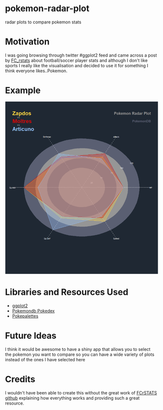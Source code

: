 # pokemon-radar-plot
radar plots to compare pokemon stats

# Motivation
I was going browsing through twitter #ggplot2 feed and came across a post by [FC_rstats](https://twitter.com/FC_rstats) about football/soccer player stats and although I don't like sports I really like the visualisation and decided to use it for something I think everyone likes..Pokemon.
# Example
![My image](examples/original_legendary_birds.png)
# Libraries and Resources Used
 - [ggplot2](http://ggplot2.tidyverse.org/)
 - [Pokemondb Pokedex](https://pokemondb.net/pokedex/national)
 - [Pokepalettes](http://pokepalettes.com/)

# Future Ideas
I think it would be awesome to have a shiny app that allows you to select the pokemon you want to compare so you can have a wide variety of plots instead of the ones I have selected here
 
# Credits
I wouldn't have been able to create this without the great work of [FCrSTATS github](https://github.com/FCrSTATS/Visualisations/blob/master/2.BuildingARadar.md) explaining how everything works and providing such a great resource.